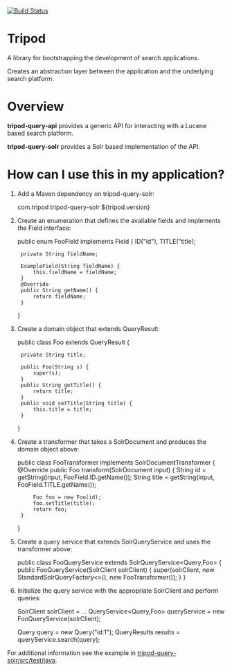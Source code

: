 <!--
  Licensed to the Apache Software Foundation (ASF) under one or more
  contributor license agreements.  See the NOTICE file distributed with
  this work for additional information regarding copyright ownership.
  The ASF licenses this file to You under the Apache License, Version 2.0
  (the "License"); you may not use this file except in compliance with
  the License.  You may obtain a copy of the License at
      http://www.apache.org/licenses/LICENSE-2.0
  Unless required by applicable law or agreed to in writing, software
  distributed under the License is distributed on an "AS IS" BASIS,
  WITHOUT WARRANTIES OR CONDITIONS OF ANY KIND, either express or implied.
  See the License for the specific language governing permissions and
  limitations under the License.
-->

[![Build Status](https://travis-ci.org/bbende/tripod.svg?branch=master)](https://travis-ci.org/bbende/tripod)

# Tripod

A library for bootstrapping the development of search applications.

Creates an abstraction layer between the application and the underlying search platform.

# Overview

**tripod-query-api** provides a generic API for interacting with a Lucene based search platform.

**tripod-query-solr** provides a Solr based implementation of the API.

# How can I use this in my application?

1) Add a Maven dependency on tripod-query-solr:

    <dependency>
      <groupId>com.tripod</groupId>
      <artifactId>tripod-query-solr</artifactId>
      <version>${tripod.version}</version>
    </dependency>
    
2) Create an enumeration that defines the available fields and implements the Field interface:

    public enum FooField implements Field {
        ID("id"),
        TITLE("title);

        private String fieldName;
        
        ExampleField(String fieldName) {
            this.fieldName = fieldName;
        }
        @Override
        public String getName() {
            return fieldName;
        }
    }
    
3) Create a domain object that extends QueryResult:

    public class Foo extends QueryResult<String> {

        private String title;

        public Foo(String s) {
            super(s);
        }
        public String getTitle() {
            return title;
        }
        public void setTitle(String title) {
            this.title = title;
        }
    }
    
4) Create a transformer that takes a SolrDocument and produces the domain object above:

    public class FooTransformer implements SolrDocumentTransformer<Foo> {
        @Override
        public Foo transform(SolrDocument input) {
            String id = getString(input, FooField.ID.getName());
            String title = getString(input, FooField.TITLE.getName());
            
            Foo foo = new Foo(id);
            foo.setTitle(title);
            return foo;
        }
    }
    
5) Create a query service that extends SolrQueryService and uses the transformer above:

    public class FooQueryService extends SolrQueryService<Query,Foo> {
        public FooQueryService(SolrClient solrClient) {
            super(solrClient, new StandardSolrQueryFactory<>(), new FooTransformer());
        }
    }

6) Initialize the query service with the appropriate SolrClient and perform queries:

    SolrClient solrClient = ...
    QueryService<Query,Foo> queryService = new FooQueryService(solrClient);
    
    Query query = new Query("id:1");
    QueryResults<Foo> results = queryService.search(query);
    
    
For additional information see the example in [tripod-query-solr/src/test/java](https://github.com/bbende/tripod/tree/master/tripod-query-solr/src/test/java/com/tripod/solr/example).
